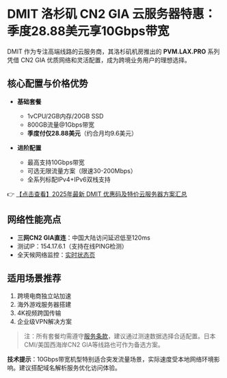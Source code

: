 # DMIT 洛杉矶 CN2 GIA 云服务器特惠：季度28.88美元享10Gbps带宽

DMIT 作为专注高端线路的云服务商，其洛杉矶机房推出的 **PVM.LAX.PRO** 系列凭借 CN2 GIA 优质网络和灵活配置，成为跨境业务用户的理想选择。

## 核心配置与价格优势

- **基础套餐**  
  - 1vCPU/2GB内存/20GB SSD  
  - 800GB流量@1Gbps带宽  
  - **季度付仅28.88美元**（约合月均9.6美元）

- **进阶配置**  
  - 最高支持10Gbps带宽  
  - 可选无限流量方案（限速30-200Mbps）  
  - 全系列标配IPv4+IPv6双栈支持

👉 [【点击查看】2025年最新 DMIT 优惠码及特价云服务器方案汇总](https://bit.ly/dmit_coupon)

## 网络性能亮点
- **三网CN2 GIA直连**：中国大陆访问延迟低至120ms
- 测试IP：154.17.6.1（支持在线PING检测）
- 全天候网络监控：[实时状态页](https://status.idcoffer.com/detail/f3758266)

## 适用场景推荐
1. 跨境电商独立站加速
2. 海外游戏服务器搭建
3. 4K视频跨国传输
4. 企业级VPN解决方案

> 注：所有套餐均需遵守[服务条款](https://www.dmit.io/)，建议通过测速数据选择合适配置。日本CMI/美国西海岸CN2 GIA等线路也可作为备选方案。

**技术提示**：10Gbps带宽机型特别适合突发流量场景，实际速度受本地网络环境影响。建议搭配域名解析服务优化访问体验。